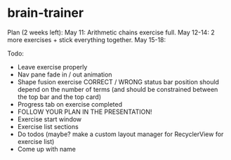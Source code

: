 # brain-trainer

Plan (2 weeks left):
May 11: Arithmetic chains exercise full.
May 12-14: 2 more exercises + stick everything together.
May 15-18: 

Todo:
* Leave exercise properly
* Nav pane fade in / out animation
* Shape fusion exercise CORRECT / WRONG status bar position should depend on the number of terms (and should be constrained between the top bar and the top card)
* Progress tab on exercise completed
* FOLLOW YOUR PLAN IN THE PRESENTATION!
* Exercise start window
* Exercise list sections
* Do todos (maybe? make a custom layout manager for RecyclerView for exercise list)
* Come up with name

